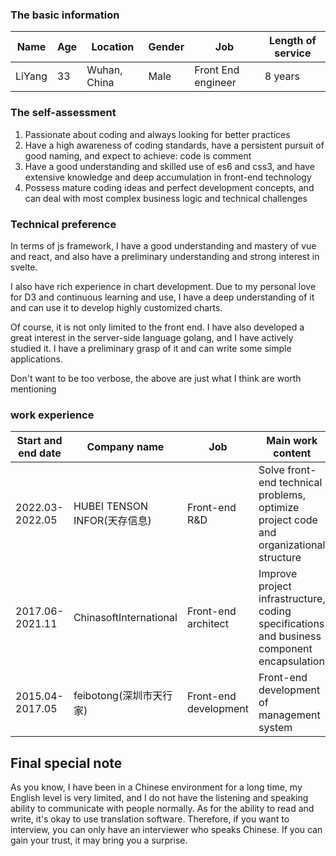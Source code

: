 ### The basic information
| Name   | Age  | Location     | Gender | Job                | Length of service |
| ------ | ---- | ------------ | ------ | ------------------ | ----------------- |
| LiYang | 33   | Wuhan, China | Male   | Front End engineer | 8 years           |

### The self-assessment
1. Passionate about coding and always looking for better practices
2. Have a high awareness of coding standards, have a persistent pursuit of good naming, and expect to achieve: code is comment
3. Have a good understanding and skilled use of es6 and css3, and have extensive knowledge and deep accumulation in front-end technology
4. Possess mature coding ideas and perfect development concepts, and can deal with most complex business logic and technical challenges

### Technical preference
In terms of js framework, I have a good understanding and mastery of vue and react, and also have a preliminary understanding and strong interest in svelte.

I also have rich experience in chart development. Due to my personal love for D3 and continuous learning and use, I have a deep understanding of it and can use it to develop highly customized charts.

Of course, it is not only limited to the front end. I have also developed a great interest in the server-side language golang, and I have actively studied it. I have a preliminary grasp of it and can write some simple applications.

Don't want to be too verbose, the above are just what I think are worth mentioning

### work experience

| Start and end date | Company name                 | Job                   | Main work content                                            |
| ------------------ | ---------------------------- | --------------------- | ------------------------------------------------------------ |
| 2022.03-2022.05    | HUBEI TENSON INFOR(天存信息) | Front-end R&D         | Solve front-end technical problems, optimize project code and organizational structure |
| 2017.06-2021.11    | ChinasoftInternational       | Front-end architect   | Improve project infrastructure, coding specifications and business component encapsulation |
| 2015.04-2017.05    | feibotong(深圳市天行家)      | Front-end development | Front-end development of management system                   |



## Final special note

As you know, I have been in a Chinese environment for a long time, my English level is very limited, and I do not have the listening and speaking ability to communicate with people normally. As for the ability to read and write, it's okay to use translation software. Therefore, if you want to interview, you can only have an interviewer who speaks Chinese. If you can gain your trust, it may bring you a surprise.
